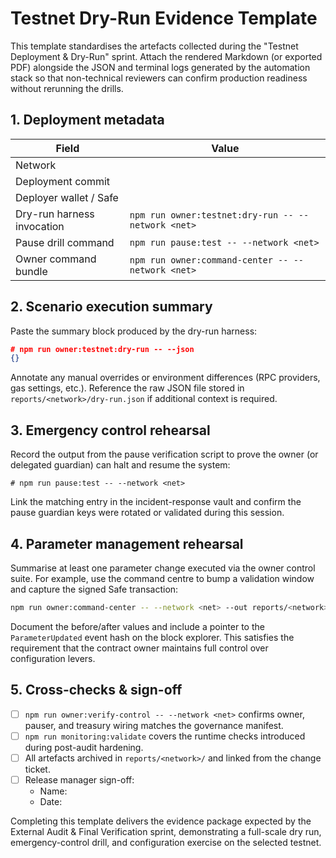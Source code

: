 # Testnet Dry-Run Evidence Template

This template standardises the artefacts collected during the
"Testnet Deployment & Dry-Run" sprint. Attach the rendered
Markdown (or exported PDF) alongside the JSON and terminal logs
generated by the automation stack so that non-technical reviewers
can confirm production readiness without rerunning the drills.

## 1. Deployment metadata

| Field | Value |
| --- | --- |
| Network | <!-- e.g. Sepolia --> |
| Deployment commit | <!-- git rev-parse HEAD --> |
| Deployer wallet / Safe | <!-- address --> |
| Dry-run harness invocation | `npm run owner:testnet:dry-run -- --network <net>` |
| Pause drill command | `npm run pause:test -- --network <net>` |
| Owner command bundle | `npm run owner:command-center -- --network <net>` |

## 2. Scenario execution summary

Paste the summary block produced by the dry-run harness:

```json
# npm run owner:testnet:dry-run -- --json
{}
```

Annotate any manual overrides or environment differences (RPC
providers, gas settings, etc.). Reference the raw JSON file stored in
`reports/<network>/dry-run.json` if additional context is required.

## 3. Emergency control rehearsal

Record the output from the pause verification script to prove the owner
(or delegated guardian) can halt and resume the system:

```text
# npm run pause:test -- --network <net>
```

Link the matching entry in the incident-response vault and confirm the
pause guardian keys were rotated or validated during this session.

## 4. Parameter management rehearsal

Summarise at least one parameter change executed via the owner control
suite. For example, use the command centre to bump a validation window
and capture the signed Safe transaction:

```bash
npm run owner:command-center -- --network <net> --out reports/<network>/owner-command-center.md
```

Document the before/after values and include a pointer to the
`ParameterUpdated` event hash on the block explorer. This satisfies the
requirement that the contract owner maintains full control over
configuration levers.

## 5. Cross-checks & sign-off

- [ ] `npm run owner:verify-control -- --network <net>` confirms owner,
      pauser, and treasury wiring matches the governance manifest.
- [ ] `npm run monitoring:validate` covers the runtime checks introduced
      during post-audit hardening.
- [ ] All artefacts archived in `reports/<network>/` and linked from the
      change ticket.
- [ ] Release manager sign-off:
  - Name:
  - Date:

Completing this template delivers the evidence package expected by the
External Audit & Final Verification sprint, demonstrating a full-scale
dry run, emergency-control drill, and configuration exercise on the
selected testnet.

